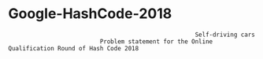 # Google-HashCode-2018
                                                         Self-driving cars 
                              Problem statement for the Online Qualification Round of Hash Code 2018
